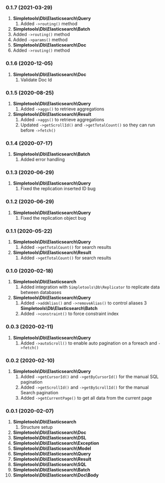 ### 0.1.7 (2021-03-29)
1. **Simpletools\Db\Elasticsearch\Query**
   1. Added `->routing()` method   
2. **Simpletools\Db\Elasticsearch\Batch**
  1. Added `->routing()` method
  1. Added `->params()` method
2. **Simpletools\Db\Elasticsearch\Doc**
  1. Added `->routing()` method  

### 0.1.6 (2020-12-05)
1. **Simpletools\Db\Elasticsearch\Doc**
   1. Validate Doc Id
   
### 0.1.5 (2020-08-25)
1. **Simpletools\Db\Elasticsearch\Query**
   1. Added `->aggs()` to retrieve aggregations
2. **Simpletools\Db\Elasticsearch\Result**
   1. Added `->aggs()` to retrieve aggregations
   2. Updated `->getScrollId()` and `->getTotalCount()` so they can run before `->fetch()`
 
### 0.1.4 (2020-07-17)
1. **Simpletools\Db\Elasticsearch\Batch**
   1. Added error handling

### 0.1.3 (2020-06-29)
1. **Simpletools\Db\Elasticsearch\Query**
   1. Fixed the replication inserted ID bug

### 0.1.2 (2020-06-29)
1. **Simpletools\Db\Elasticsearch\Query**
   1. Fixed the replication object bug
 
### 0.1.1 (2020-05-22)
1. **Simpletools\Db\Elasticsearch\Query**
    1. Added `->getTotalCount()` for search results
2. **Simpletools\Db\Elasticsearch\Result**
    1. Added `->getTotalCount()` for search results

### 0.1.0 (2020-02-18)
1. **Simpletools\Db\Elasticsearch**
    1. Added integration with `Simpletools\Db\Replicator` to replicate data between databases
2. **Simpletools\Db\Elasticsearch\Query**
    1. Added `->addAlias()` and `->removeAlias()` to control aliases
3 **Simpletools\Db\Elasticsearch\Batch**
    1. Added `->constraint()` to force constraint index

### 0.0.3 (2020-02-11)
1. **Simpletools\Db\Elasticsearch\Query**
    1. Added `->autoScroll()` to enable auto pagination on a foreach and `->fetch()`

### 0.0.2 (2020-02-10)
1. **Simpletools\Db\Elasticsearch\Query**
    1. Added `->getCursorId()` and `->getByCursorId()` for the manual SQL pagination
    2. Added `->getScrollId()` and `->getByScrollId()` for the manual Search pagination
    3. Added `->getCurrentPage()` to get all data from the current page
        
### 0.0.1 (2020-02-07)
1. **Simpletools\Db\Elasticsearch**
    1. Structure setup
2. **Simpletools\Db\Elasticsearch\Doc**
3. **Simpletools\Db\Elasticsearch\DSL**
4. **Simpletools\Db\Elasticsearch\Exception**
5. **Simpletools\Db\Elasticsearch\Model**
6. **Simpletools\Db\Elasticsearch\Query**
7. **Simpletools\Db\Elasticsearch\Result**
8. **Simpletools\Db\Elasticsearch\SQL**
9. **Simpletools\Db\Elasticsearch\Batch**
10. **Simpletools\Db\Elasticsearch\Doc\Body**
